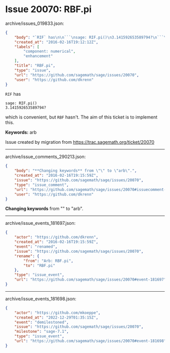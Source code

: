 # Issue 20070: RBF.pi

archive/issues_019833.json:
```json
{
    "body": "`RIF` has\n\n```\nsage: RIF.pi()\n3.141592653589794?\n```\nwhich is convenient, but `RBF` hasn't. The aim of this ticket is to implement this.\n\n**Keywords:** arb\n\nIssue created by migration from https://trac.sagemath.org/ticket/20070\n\n",
    "created_at": "2016-02-16T19:12:12Z",
    "labels": [
        "component: numerical",
        "enhancement"
    ],
    "title": "RBF.pi",
    "type": "issue",
    "url": "https://github.com/sagemath/sage/issues/20070",
    "user": "https://github.com/dkrenn"
}
```
`RIF` has

```
sage: RIF.pi()
3.141592653589794?
```
which is convenient, but `RBF` hasn't. The aim of this ticket is to implement this.

**Keywords:** arb

Issue created by migration from https://trac.sagemath.org/ticket/20070





---

archive/issue_comments_290213.json:
```json
{
    "body": "**Changing keywords** from \"\" to \"arb\".",
    "created_at": "2016-02-16T19:15:59Z",
    "issue": "https://github.com/sagemath/sage/issues/20070",
    "type": "issue_comment",
    "url": "https://github.com/sagemath/sage/issues/20070#issuecomment-290213",
    "user": "https://github.com/dkrenn"
}
```

**Changing keywords** from "" to "arb".



---

archive/issue_events_181697.json:
```json
{
    "actor": "https://github.com/dkrenn",
    "created_at": "2016-02-16T19:15:59Z",
    "event": "renamed",
    "issue": "https://github.com/sagemath/sage/issues/20070",
    "rename": {
        "from": "Arb: RBF.pi",
        "to": "RBF.pi"
    },
    "type": "issue_event",
    "url": "https://github.com/sagemath/sage/issues/20070#event-181697"
}
```



---

archive/issue_events_181698.json:
```json
{
    "actor": "https://github.com/mkoeppe",
    "created_at": "2022-12-29T01:35:15Z",
    "event": "demilestoned",
    "issue": "https://github.com/sagemath/sage/issues/20070",
    "milestone": "sage-7.1",
    "type": "issue_event",
    "url": "https://github.com/sagemath/sage/issues/20070#event-181698"
}
```

